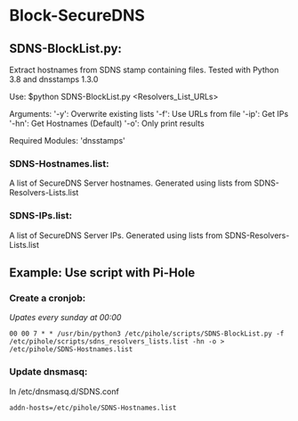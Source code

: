 # Block-SecureDNS

## SDNS-BlockList.py:
Extract hostnames from SDNS stamp containing files.
Tested with Python 3.8 and dnsstamps 1.3.0

Use: $python SDNS-BlockList.py <arguments> <Resolvers_List_URLs>

Arguments:
'-y': Overwrite existing lists
'-f': Use URLs from file
'-ip': Get IPs
'-hn': Get Hostnames (Default)
'-o': Only print results

Required Modules: 'dnsstamps'

### SDNS-Hostnames.list:
A list of SecureDNS Server hostnames.
Generated using lists from SDNS-Resolvers-Lists.list

### SDNS-IPs.list:
A list of SecureDNS Server IPs.
Generated using lists from SDNS-Resolvers-Lists.list

## Example: Use script with Pi-Hole
### Create a cronjob:
*Upates every sunday at 00:00*
```
00 00 7 * * /usr/bin/python3 /etc/pihole/scripts/SDNS-BlockList.py -f /etc/pihole/scripts/sdns_resolvers_lists.list -hn -o > /etc/pihole/SDNS-Hostnames.list
```
### Update dnsmasq:
In /etc/dnsmasq.d/SDNS.conf
```
addn-hosts=/etc/pihole/SDNS-Hostnames.list
```

